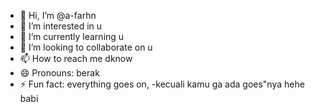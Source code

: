 - 👋 Hi, I’m @a-farhn
- 👀 I’m interested in u
- 🌱 I’m currently learning u
- 💞️ I’m looking to collaborate on u
- 📫 How to reach me dknow
- 😄 Pronouns: berak
- ⚡ Fun fact: everything goes on, -kecuali kamu ga ada goes"nya hehe babi

<!---
a-farhn/a-farhn is a ✨ special ✨ repository because its `README.md` (this file) appears on your GitHub profile.
You can click the Preview link to take a look at your changes.
--->
